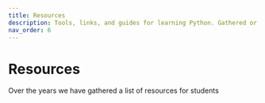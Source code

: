 ```yaml
---
title: Resources   
description: Tools, links, and guides for learning Python. Gathered or produced by the Python DeCal staff over the years.
nav_order: 6                    
---
```


# Resources

Over the years we have gathered a list of resources for students
